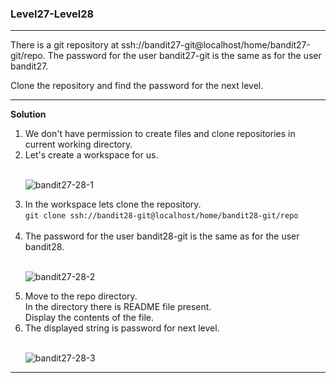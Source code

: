 ### Level27-Level28

<hr>
There is a git repository at ssh://bandit27-git@localhost/home/bandit27-git/repo. The password for the user bandit27-git is the same as for the user bandit27.

Clone the repository and find the password for the next level.
<hr/>

<b>Solution</b><br/>

<p>
<ol>

<li>We don't have permission to create files and clone repositories in current working directory.</li>
<li>Let's create a workspace for us.</li>
<br/>

![bandit27-28-1](https://user-images.githubusercontent.com/88927842/183959042-e06625d1-f997-4558-b998-242b7f9b576d.png)

<li>In the workspace lets clone the repository.<br/>
<code>git clone ssh://bandit28-git@localhost/home/bandit28-git/repo </code></li>
<br/>
<li>The password for the user bandit28-git is the same as for the user bandit28.</li>
<br/>

![bandit27-28-2](https://user-images.githubusercontent.com/88927842/183959054-6878f2f7-a26b-4103-a5db-32a88b5de725.png)

<li>Move to the repo directory.<br/>
In the directory there is README file present.<br/>
Display the contents of the file.</li>
<li>The displayed string is password for next level.</li>
<br/>

![bandit27-28-3](https://user-images.githubusercontent.com/88927842/183959077-d138a338-3766-425e-b30f-d34e9709b93b.png)

</p>
</ol>
<hr/>
